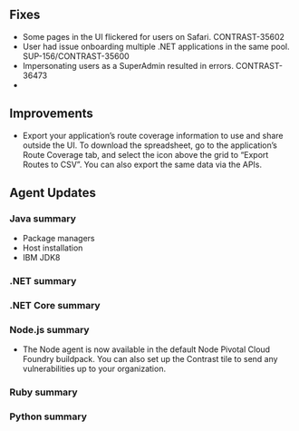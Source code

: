 <!--
title: "Contrast 3.6.6 - July 2019"
description: "Contrast 3.6.6 July 2019"
tags: "3.6.6 July Release Notes"
-->

## Fixes

* Some pages in the UI flickered for users on Safari. CONTRAST-35602
* User had issue onboarding multiple .NET applications in the same pool. SUP-156/CONTRAST-35600
* Impersonating users as a SuperAdmin resulted in errors. CONTRAST-36473
* 

## Improvements

* Export your application’s route coverage information to use and share outside the UI. To download the spreadsheet, go to the application’s Route Coverage tab, and select the icon above the grid to “Export Routes to CSV”. You can also export the same data via the APIs.


## Agent Updates

### Java summary

* Package managers
* Host installation
* IBM JDK8

### .NET summary 


### .NET Core summary


### Node.js summary 

* The Node agent is now available in the default Node Pivotal Cloud Foundry buildpack. You can also set up the Contrast tile to send any vulnerabilities up to your organization.

### Ruby summary 


### Python summary


